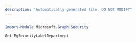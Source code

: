 ```yaml
---
description: "Automatically generated file. DO NOT MODIFY"
---
```


```powershell

Import-Module Microsoft.Graph.Security

Get-MgSecurityLabelDepartment

```